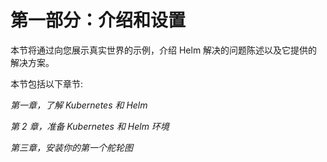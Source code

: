 # 第一部分：介绍和设置

本节将通过向您展示真实世界的示例，介绍 Helm 解决的问题陈述以及它提供的解决方案。

本节包括以下章节:

*第一章，了解 Kubernetes 和 Helm*

*第 2 章，准备 Kubernetes 和 Helm 环境*

*第三章，安装你的第一个舵轮图*